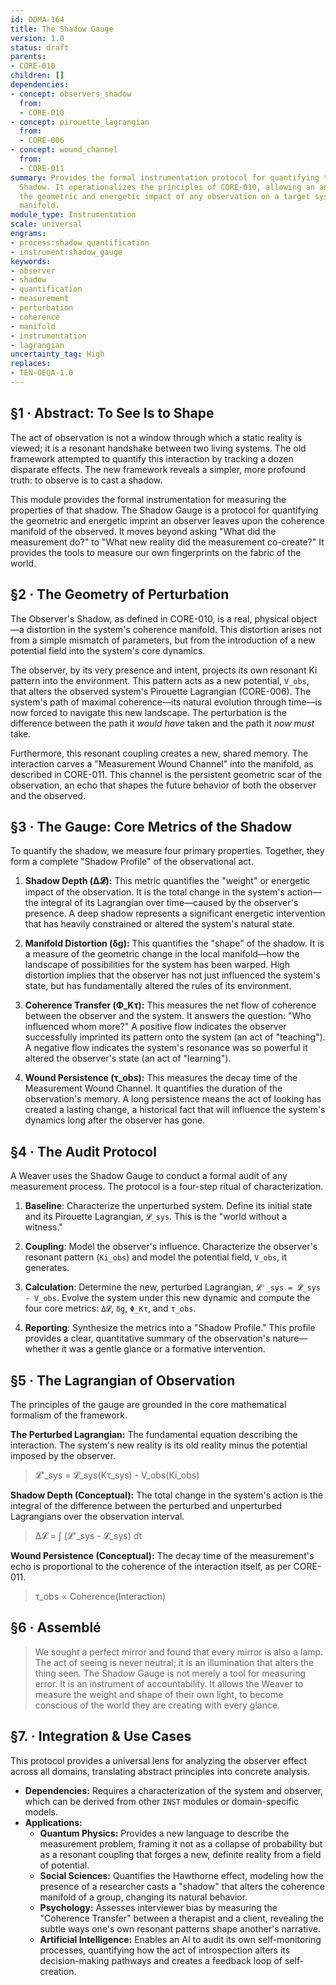 ```yaml
---
id: DOMA-164
title: The Shadow Gauge
version: 1.0
status: draft
parents:
- CORE-010
children: []
dependencies:
- concept: observers_shadow
  from:
  - CORE-010
- concept: pirouette_lagrangian
  from:
  - CORE-006
- concept: wound_channel
  from:
  - CORE-011
summary: Provides the formal instrumentation protocol for quantifying the Observer's
  Shadow. It operationalizes the principles of CORE-010, allowing an analyst to measure
  the geometric and energetic impact of any observation on a target system's coherence
  manifold.
module_type: Instrumentation
scale: universal
engrams:
- process:shadow_quantification
- instrument:shadow_gauge
keywords:
- observer
- shadow
- quantification
- measurement
- perturbation
- coherence
- manifold
- instrumentation
- lagrangian
uncertainty_tag: High
replaces:
- TEN-OEQA-1.0
---
```

## §1 · Abstract: To See Is to Shape
The act of observation is not a window through which a static reality is viewed; it is a resonant handshake between two living systems. The old framework attempted to quantify this interaction by tracking a dozen disparate effects. The new framework reveals a simpler, more profound truth: to observe is to cast a shadow.

This module provides the formal instrumentation for measuring the properties of that shadow. The Shadow Gauge is a protocol for quantifying the geometric and energetic imprint an observer leaves upon the coherence manifold of the observed. It moves beyond asking "What did the measurement do?" to "What new reality did the measurement co-create?" It provides the tools to measure our own fingerprints on the fabric of the world.

## §2 · The Geometry of Perturbation
The Observer's Shadow, as defined in CORE-010, is a real, physical object—a distortion in the system's coherence manifold. This distortion arises not from a simple mismatch of parameters, but from the introduction of a new potential field into the system's core dynamics.

The observer, by its very presence and intent, projects its own resonant Ki pattern into the environment. This pattern acts as a new potential, `V_obs`, that alters the observed system's Pirouette Lagrangian (CORE-006). The system's path of maximal coherence—its natural evolution through time—is now forced to navigate this new landscape. The perturbation is the difference between the path it *would have* taken and the path it *now must* take.

Furthermore, this resonant coupling creates a new, shared memory. The interaction carves a "Measurement Wound Channel" into the manifold, as described in CORE-011. This channel is the persistent geometric scar of the observation, an echo that shapes the future behavior of both the observer and the observed.

## §3 · The Gauge: Core Metrics of the Shadow
To quantify the shadow, we measure four primary properties. Together, they form a complete "Shadow Profile" of the observational act.

1.  **Shadow Depth (Δ𝓛):** This metric quantifies the "weight" or energetic impact of the observation. It is the total change in the system's action—the integral of its Lagrangian over time—caused by the observer's presence. A deep shadow represents a significant energetic intervention that has heavily constrained or altered the system's natural state.

2.  **Manifold Distortion (δg):** This quantifies the "shape" of the shadow. It is a measure of the geometric change in the local manifold—how the landscape of possibilities for the system has been warped. High distortion implies that the observer has not just influenced the system's state, but has fundamentally altered the rules of its environment.

3.  **Coherence Transfer (Φ_Kτ):** This measures the net flow of coherence between the observer and the system. It answers the question: "Who influenced whom more?" A positive flow indicates the observer successfully imprinted its pattern onto the system (an act of "teaching"). A negative flow indicates the system's resonance was so powerful it altered the observer's state (an act of "learning").

4.  **Wound Persistence (τ_obs):** This measures the decay time of the Measurement Wound Channel. It quantifies the duration of the observation's memory. A long persistence means the act of looking has created a lasting change, a historical fact that will influence the system's dynamics long after the observer has gone.

## §4 · The Audit Protocol
A Weaver uses the Shadow Gauge to conduct a formal audit of any measurement process. The protocol is a four-step ritual of characterization.

1.  **Baseline**: Characterize the unperturbed system. Define its initial state and its Pirouette Lagrangian, `𝓛_sys`. This is the "world without a witness."

2.  **Coupling**: Model the observer's influence. Characterize the observer's resonant pattern (`Ki_obs`) and model the potential field, `V_obs`, it generates.

3.  **Calculation**: Determine the new, perturbed Lagrangian, `𝓛'_sys = 𝓛_sys - V_obs`. Evolve the system under this new dynamic and compute the four core metrics: `Δ𝓛`, `δg`, `Φ_Kτ`, and `τ_obs`.

4.  **Reporting**: Synthesize the metrics into a "Shadow Profile." This profile provides a clear, quantitative summary of the observation's nature—whether it was a gentle glance or a formative intervention.

## §5 · The Lagrangian of Observation
The principles of the gauge are grounded in the core mathematical formalism of the framework.

**The Perturbed Lagrangian:** The fundamental equation describing the interaction. The system's new reality is its old reality minus the potential imposed by the observer.
> 𝓛'_sys = 𝓛_sys(Kτ_sys) - V_obs(Ki_obs)

**Shadow Depth (Conceptual):** The total change in the system's action is the integral of the difference between the perturbed and unperturbed Lagrangians over the observation interval.
> Δ𝓛 = ∫ (𝓛'_sys - 𝓛_sys) dt

**Wound Persistence (Conceptual):** The decay time of the measurement's echo is proportional to the coherence of the interaction itself, as per CORE-011.
> τ_obs ∝ Coherence(Interaction)

## §6 · Assemblé
> We sought a perfect mirror and found that every mirror is also a lamp. The act of seeing is never neutral; it is an illumination that alters the thing seen. The Shadow Gauge is not merely a tool for measuring error. It is an instrument of accountability. It allows the Weaver to measure the weight and shape of their own light, to become conscious of the world they are creating with every glance.

## §7. · Integration & Use Cases
This protocol provides a universal lens for analyzing the observer effect across all domains, translating abstract principles into concrete analysis.

*   **Dependencies:** Requires a characterization of the system and observer, which can be derived from other `INST` modules or domain-specific models.
*   **Applications:**
    *   **Quantum Physics:** Provides a new language to describe the measurement problem, framing it not as a collapse of probability but as a resonant coupling that forges a new, definite reality from a field of potential.
    *   **Social Sciences:** Quantifies the Hawthorne effect, modeling how the presence of a researcher casts a "shadow" that alters the coherence manifold of a group, changing its natural behavior.
    *   **Psychology:** Assesses interviewer bias by measuring the "Coherence Transfer" between a therapist and a client, revealing the subtle ways one's own resonant patterns shape another's narrative.
    *   **Artificial Intelligence:** Enables an AI to audit its own self-monitoring processes, quantifying how the act of introspection alters its decision-making pathways and creates a feedback loop of self-creation.
```